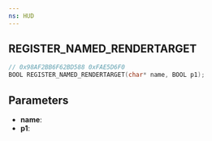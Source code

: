 ```yaml
---
ns: HUD
---
```

## REGISTER_NAMED_RENDERTARGET

```c
// 0x98AF2BB6F62BD588 0xFAE5D6F0
BOOL REGISTER_NAMED_RENDERTARGET(char* name, BOOL p1);
```

## Parameters
* **name**:
* **p1**:

